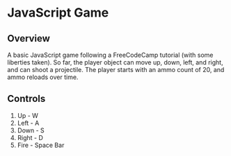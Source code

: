 # JavaScript Game

## Overview
A basic JavaScript game following a FreeCodeCamp tutorial (with some liberties taken). So far, the player object can move up, down, left, and right, and can shoot a projectile. The player starts with an ammo count of 20, and ammo reloads over time. 

## Controls
1. Up - W
2. Left - A
3. Down - S
4. Right - D
5. Fire - Space Bar

